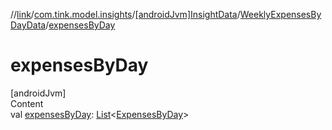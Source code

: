 //[link](../../../index.md)/[com.tink.model.insights](../../index.md)/[[androidJvm]InsightData](../index.md)/[WeeklyExpensesByDayData](index.md)/[expensesByDay](expenses-by-day.md)



# expensesByDay  
[androidJvm]  
Content  
val [expensesByDay](expenses-by-day.md): [List](https://kotlinlang.org/api/latest/jvm/stdlib/kotlin.collections/-list/index.html)<[ExpensesByDay](../../../com.tink.model.relations/[android-jvm]-expenses-by-day/index.md)>  



